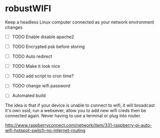 # robustWIFI
Keep a headless Linux computer connected as your network environment changes

- [ ] TODO Enable disable apache2
- [ ] TODO Encrypted psk before storing
- [ ] TODO Auto redirect 
- [ ] TODO Make it look nice
- [ ] TODO add script to cron time?
- [ ] TODO change wifi password
- [ ] Automated build


The idea is that if your device is unable to connect to wifi, it will broadcast it's own ssid, run a websever, allow you to add new wifi creds then be connected again. Never having to use a terminal or plug into router.

http://www.raspberryconnect.com/network/item/331-raspberry-pi-auto-wifi-hotspot-switch-no-internet-routing
